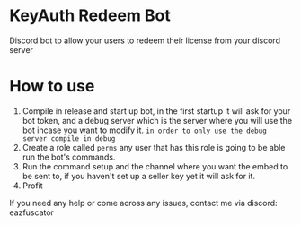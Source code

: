 # KeyAuth Redeem Bot
 Discord bot to allow your users to redeem their license from your discord server

# How to use
1. Compile in release and start up bot, in the first startup it will ask for your bot token, and a debug server which is the server where you will use the bot incase you want to modify it. `in order to only use the debug server compile in debug`
2. Create a role called `perms` any user that has this role is going to be able run the bot's commands. 
3. Run the command setup and the channel where you want the embed to be sent to, if you haven't set up a seller key yet it will ask for it.
4. Profit

If you need any help or come across any issues, contact me via discord: eazfuscator
